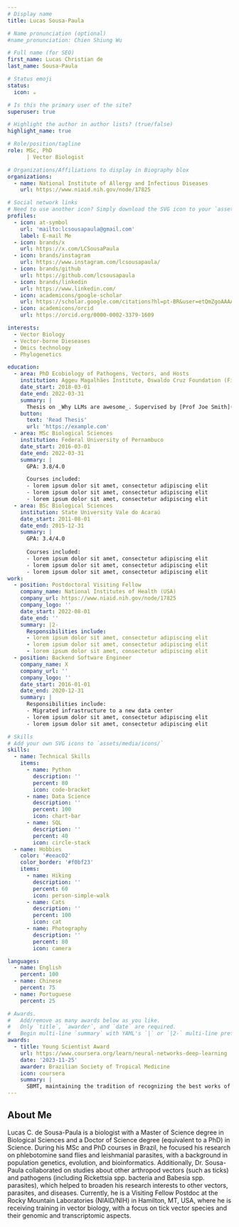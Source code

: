 ```yaml
---
# Display name
title: Lucas Sousa-Paula

# Name pronunciation (optional)
#name_pronunciation: Chien Shiung Wu

# Full name (for SEO)
first_name: Lucas Christian de
last_name: Sousa-Paula

# Status emoji
status:
  icon: ☕️

# Is this the primary user of the site?
superuser: true

# Highlight the author in author lists? (true/false)
highlight_name: true

# Role/position/tagline
role: MSc, PhD
      | Vector Biologist

# Organizations/Affiliations to display in Biography blox
organizations:
  - name: National Institute of Allergy and Infectious Diseases
    url: https://www.niaid.nih.gov/node/17825

# Social network links
# Need to use another icon? Simply download the SVG icon to your `assets/media/icons/` folder.
profiles:
  - icon: at-symbol
    url: 'mailto:lcsousapaula@gmail.com'
    label: E-mail Me
  - icon: brands/x
    url: https://x.com/LCSousaPaula
  - icon: brands/instagram
    url: https://www.instagram.com/lcsousapaula/
  - icon: brands/github
    url: https://github.com/lcsousapaula
  - icon: brands/linkedin
    url: https://www.linkedin.com/
  - icon: academicons/google-scholar
    url: https://scholar.google.com/citations?hl=pt-BR&user=etQmZgoAAAAJ
  - icon: academicons/orcid
    url: https://orcid.org/0000-0002-3379-1609

interests:
  - Vector Biology
  - Vector-borne Dieseases
  - Omics technology
  - Phylogenetics

education:
  - area: PhD Ecobiology of Pathogens, Vectors, and Hosts
    institution: Aggeu Magalhães Institute, Oswaldo Cruz Foundation (Fiocruz Pernambuco)
    date_start: 2018-03-01
    date_end: 2022-03-31
    summary: |
      Thesis on _Why LLMs are awesome_. Supervised by [Prof Joe Smith](https://example.com). Presented papers at 5 IEEE conferences with the contributions being published in 2 Springer journals.
    button:
      text: 'Read Thesis'
      url: 'https://example.com'
  - area: MSc Biological Sciences
    institution: Federal University of Pernambuco
    date_start: 2016-03-01
    date_end: 2022-03-31
    summary: |
      GPA: 3.8/4.0

      Courses included:
      - lorem ipsum dolor sit amet, consectetur adipiscing elit
      - lorem ipsum dolor sit amet, consectetur adipiscing elit
      - lorem ipsum dolor sit amet, consectetur adipiscing elit
  - area: BSc Biological Sciences
    institution: State University Vale do Acaraú
    date_start: 2011-08-01
    date_end: 2015-12-31
    summary: |
      GPA: 3.4/4.0
      
      Courses included:
      - lorem ipsum dolor sit amet, consectetur adipiscing elit
      - lorem ipsum dolor sit amet, consectetur adipiscing elit
      - lorem ipsum dolor sit amet, consectetur adipiscing elit
work:
  - position: Postdoctoral Visiting Fellow
    company_name: National Institutes of Health (USA)
    company_url: https://www.niaid.nih.gov/node/17825
    company_logo: ''
    date_start: 2022-08-01
    date_end: ''
    summary: |2-
      Responsibilities include:
      - lorem ipsum dolor sit amet, consectetur adipiscing elit
      - lorem ipsum dolor sit amet, consectetur adipiscing elit
      - lorem ipsum dolor sit amet, consectetur adipiscing elit
  - position: Backend Software Engineer
    company_name: X
    company_url: ''
    company_logo: ''
    date_start: 2016-01-01
    date_end: 2020-12-31
    summary: |
      Responsibilities include:
      - Migrated infrastructure to a new data center
      - lorem ipsum dolor sit amet, consectetur adipiscing elit
      - lorem ipsum dolor sit amet, consectetur adipiscing elit

# Skills
# Add your own SVG icons to `assets/media/icons/`
skills:
  - name: Technical Skills
    items:
      - name: Python
        description: ''
        percent: 80
        icon: code-bracket
      - name: Data Science
        description: ''
        percent: 100
        icon: chart-bar
      - name: SQL
        description: ''
        percent: 40
        icon: circle-stack
  - name: Hobbies
    color: '#eeac02'
    color_border: '#f0bf23'
    items:
      - name: Hiking
        description: ''
        percent: 60
        icon: person-simple-walk
      - name: Cats
        description: ''
        percent: 100
        icon: cat
      - name: Photography
        description: ''
        percent: 80
        icon: camera

languages:
  - name: English
    percent: 100
  - name: Chinese
    percent: 75
  - name: Portuguese
    percent: 25

# Awards.
#   Add/remove as many awards below as you like.
#   Only `title`, `awarder`, and `date` are required.
#   Begin multi-line `summary` with YAML's `|` or `|2-` multi-line prefix and indent 2 spaces below.
awards:
  - title: Young Scientist Award
    url: https://www.coursera.org/learn/neural-networks-deep-learning
    date: '2023-11-25'
    awarder: Brazilian Society of Tropical Medicine
    icon: coursera
    summary: |
      SBMT, maintaining the tradition of recognizing the best works of the Congress of the Brazilian Society of Tropical Medicine (MEDTROP).
---
```


## About Me

Lucas C. de Sousa-Paula is a biologist with a Master of Science degree in Biological Sciences and
a Doctor of Science degree (equivalent to a PhD) in Science. During his MSc and PhD courses in
Brazil, he focused his research on phlebotomine sand flies and leishmanial parasites, with a
background in population genetics, evolution, and bioinformatics. Additionally, Dr. Sousa-Paula
collaborated on studies about other arthropod vectors (such as ticks) and pathogens (including
Rickettsia spp. bacteria and Babesia spp. parasites), which helped to broaden his research interests
to other vectors, parasites, and diseases. Currently, he is a Visiting Fellow Postdoc at the Rocky
Mountain Laboratories (NIAID/NIH) in Hamilton, MT, USA, where he is receiving training in vector
biology, with a focus on tick vector species and their genomic and transcriptomic aspects.
